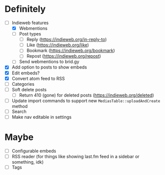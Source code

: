 # Definitely

- [ ] Indieweb features
    - [x] Webmentions
    - [ ] Post types
        - [ ] Reply (https://indieweb.org/in-reply-to)
        - [ ] Like (https://indieweb.org/like)
        - [ ] Bookmark (https://indieweb.org/bookmark)
        - [ ] Repost (https://indieweb.org/repost)
    - [ ] Send webmentions to brid.gy
- [x] Add option to posts to show embeds
- [x] Edit embeds?
- [x] Convert atom feed to RSS
- [ ] Categories
- [ ] Soft delete posts
    - [ ] Return 410 (gone) for deleted posts (https://indieweb.org/deleted)
- [ ] Update import commands to support new `MediasTable::uploadAndCreate` method
- [ ] Search
- [ ] Make nav editable in settings
# Maybe

- [ ] Configurable embeds
- [ ] RSS reader (for things like showing last.fm feed in a sidebar or something, idk)
- [ ] Tags
